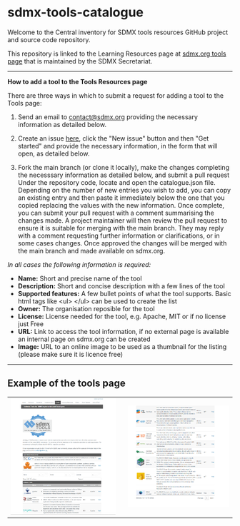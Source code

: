 # sdmx-tools-catalogue
Welcome to the Central inventory for SDMX tools resources GitHub project and source code repository.

This repository is linked to the Learning Resources page at [sdmx.org tools page](https://sdmx.org/?page_id=4500/) that is maintained by the SDMX Secretariat.

------------------------------------------

**How to add a tool to the Tools Resources page**

There are three ways in which to submit a request for adding a tool to the Tools page:

1. Send an email to contact@sdmx.org providing the necessary information as detailed below.

2. Create an issue <a href="https://github.com/SDMX-Outreach/sdmx-learning-catalogue/issues">here</a>, click the "New issue" button and then "Get started" and provide the necessary information, in the form that will open, as detailed below.
   
3. Fork the main branch (or clone it locally), make the changes completing the necesssary information as detailed below, and submit a pull request
Under the repository code, locate and open the catalogue.json file. Depending on the number of new entries you wish to add, you can copy an existing entry and then paste it immediately below the one that you copied replacing the values with the new information. Once complete, you can submit your pull request with a comment summarising the changes made. A project maintainer will then review the pull request to ensure it is suitable for merging with the main branch. They may reply with a comment requesting further information or clarifications, or in some cases changes. Once approved the changes will be merged with the main branch and made available on sdmx.org.

*In all cases the following information is required:*

- **Name:** Short and precise name of the tool
- **Description:** Short and concise description with a few lines of the tool
- **Supported features:** A few bullet points of what the tool supports. Basic html tags like &lt;ul&gt; &lt;/ul&gt; can be used to create the list
- **Owner:** The organisation reposible for the tool
- **License:** License needed for the tool, e.g. Apache, MIT or if no license just Free
- **URL:** Link to access the tool information, if no external page is available an internal page on sdmx.org can be created
- **Image:** URL to an online image to be used as a thumbnail for the listing (please make sure it is licence free)

------------------------------------------
## Example of the tools page

<table border-style: none;><tr><td><img src="images/page_1.png" alt="Top Tools page"><td><td><img src="images/page_2.png" alt="Top Tools page"></td></tr></table>

